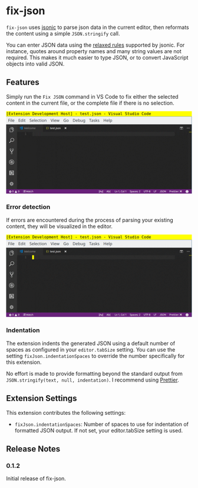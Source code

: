 # fix-json

`fix-json` uses [jsonic](https://github.com/rjrodger/jsonic) to parse json data
in the current editor, then reformats the content using a simple
`JSON.stringify` call.

You can enter JSON data using the
[relaxed rules](https://github.com/rjrodger/jsonic#user-content-relaxed-rules)
supported by jsonic. For instance, quotes around property names and many string
values are not required. This makes it much easier to type JSON, or to convert
JavaScript objects into valid JSON.

## Features

Simply run the `Fix JSON` command in VS Code to fix either the selected content
in the current file, or the complete file if there is no selection.

![Running Fix JSON](images/run.gif)

### Error detection

If errors are encountered during the process of parsing your existing content,
they will be visualized in the editor.

![Running with an error](images/run-with-error.gif)

### Indentation

The extension indents the generated JSON using a default number of spaces as
configured in your `editor.tabSize` setting. You can use the setting
`fixJson.indentationSpaces` to override the number specifically for this
extension.

No effort is made to provide formatting beyond the standard output from
`JSON.stringify(text, null, indentation)`. I recommend using
[Prettier](https://marketplace.visualstudio.com/items?itemName=esbenp.prettier-vscode).

## Extension Settings

This extension contributes the following settings:

* `fixJson.indentationSpaces`: Number of spaces to use for indentation of
  formatted JSON output. If not set, your editor.tabSize setting is used.

## Release Notes

### 0.1.2

Initial release of fix-json.

